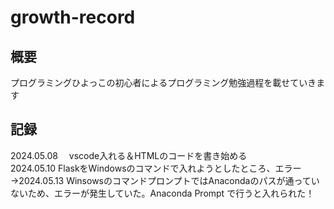 # growth-record  

## 概要
プログラミングひよっこの初心者によるプログラミング勉強過程を載せていきます      

## 記録  
2024.05.08 　vscode入れる＆HTMLのコードを書き始める  
2024.05.10     FlaskをWindowsのコマンドで入れようとしたところ、エラー  
→2024.05.13    WinsowsのコマンドプロンプトではAnacondaのパスが通っていないため、エラーが発生していた。Anaconda Prompt で行うと入れられた！  

